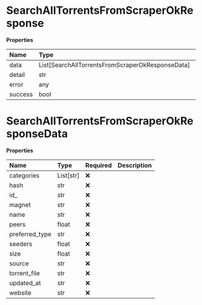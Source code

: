 # SearchAllTorrentsFromScraperOkResponse

**Properties**

| Name    | Type                                             | Required | Description |
| :------ | :----------------------------------------------- | :------- | :---------- |
| data    | List[SearchAllTorrentsFromScraperOkResponseData] | ❌       |             |
| detail  | str                                              | ❌       |             |
| error   | any                                              | ❌       |             |
| success | bool                                             | ❌       |             |

# SearchAllTorrentsFromScraperOkResponseData

**Properties**

| Name           | Type      | Required | Description |
| :------------- | :-------- | :------- | :---------- |
| categories     | List[str] | ❌       |             |
| hash           | str       | ❌       |             |
| id\_           | str       | ❌       |             |
| magnet         | str       | ❌       |             |
| name           | str       | ❌       |             |
| peers          | float     | ❌       |             |
| preferred_type | str       | ❌       |             |
| seeders        | float     | ❌       |             |
| size           | float     | ❌       |             |
| source         | str       | ❌       |             |
| torrent_file   | str       | ❌       |             |
| updated_at     | str       | ❌       |             |
| website        | str       | ❌       |             |
